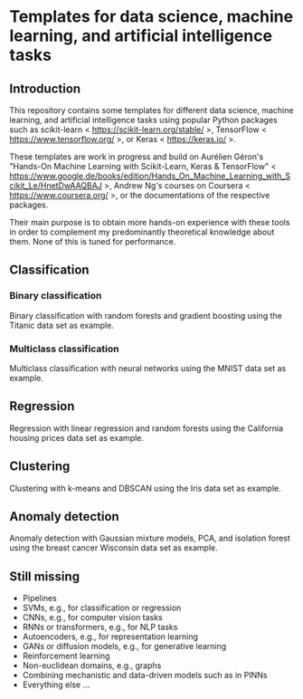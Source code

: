 # Templates for data science, machine learning, and artificial intelligence tasks

## Introduction

This repository contains some templates for different data science, machine learning, and artificial intelligence tasks using popular Python packages such as scikit-learn < https://scikit-learn.org/stable/ >, TensorFlow < https://www.tensorflow.org/ >, or Keras < https://keras.io/ >.

These templates are work in progress and build on Aurélien Géron's "Hands-On Machine Learning with Scikit-Learn, Keras & TensorFlow" < https://www.google.de/books/edition/Hands_On_Machine_Learning_with_Scikit_Le/HnetDwAAQBAJ >, Andrew Ng's courses on Coursera < https://www.coursera.org/ >, or the documentations of the respective packages.

Their main purpose is to obtain more hands-on experience with these tools in order to complement my predominantly theoretical knowledge about them. None of this is tuned for performance.

## Classification

### Binary classification

Binary classification with random forests and gradient boosting using the Titanic data set as example.

### Multiclass classification

Multiclass classification with neural networks using the MNIST data set as example.

## Regression

Regression with linear regression and random forests using the California housing prices data set as example.

## Clustering

Clustering with k-means and DBSCAN using the Iris data set as example.

## Anomaly detection

Anomaly detection with Gaussian mixture models, PCA, and isolation forest using the breast cancer Wisconsin data set as example.

## Still missing

* Pipelines
* SVMs, e.g., for classification or regression
* CNNs, e.g., for computer vision tasks
* RNNs or transformers, e.g., for NLP tasks
* Autoencoders, e.g., for representation learning
* GANs or diffusion models, e.g., for generative learning
* Reinforcement learning
* Non-euclidean domains, e.g., graphs
* Combining mechanistic and data-driven models such as in PINNs
* Everything else ...

